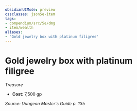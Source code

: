 ```yaml
---
obsidianUIMode: preview
cssclasses: json5e-item
tags:
- compendium/src/5e/dmg
- item/wealth
aliases: 
- "Gold jewelry box with platinum filigree"
---
```

# Gold jewelry box with platinum filigree
*Treasure*  

- **Cost**: 7,500 gp

*Source: Dungeon Master's Guide p. 135*